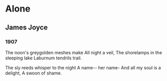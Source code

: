 # Alone
## James Joyce
### 1907

The noon's greygolden meshes make
All night a veil,
The shorelamps in the sleeping lake
Laburnum tendrils trail.

The sly reeds whisper to the night
A name-- her name-
And all my soul is a delight,
A swoon of shame.
